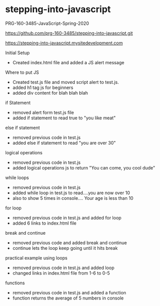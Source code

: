 # stepping-into-javascript
PRG-160-3485-JavaScript-Spring-2020 

https://github.com/prg-160-3485/stepping-into-javascript.git

https://stepping-into-javascript.mysitedevelopment.com


Initial Setup
- Created index.html file and added a JS alert message

Where to put JS

- Created test.js file and moved script alert to test.js.
- added h1 tag js for beginners
- added div content for blah blah blah

if Statement
- removed alert form test.js file 
- added if statement to read true to "you like meat"

else if statement
- removed previous code in test.js
- added else if statement to read "you are over 30"

logical operations
- removed previous code in test.js
- added logical operations js to return "You can come, you cool dude"

while loops
- removed previous code in test.js
- added while loop in test.js to read....you are now over 10
- also to show 5 times in console.... Your age is less than 10

for loop
- removed previous code in test.js and added for loop
- added 6 links to index.html file

break and continue
- removed previous code and added break and continue
- continue lets the loop keep going until it hits break

practical example using loops
- removed previous code in test.js and added loop
- changed links in index.html file from 1-6 to 0-5

functions
- removed previous code in test.js and added a function
- function returns the average of 5 numbers in console



